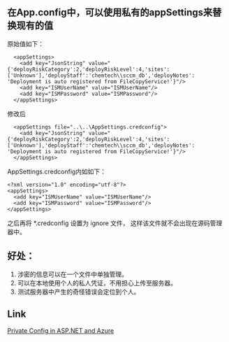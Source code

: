 ## 在App.config中，可以使用私有的appSettings来替换现有的值

原始值如下：
```
  <appSettings>
    <add key="JsonString" value="{'deployRiskCategory':2,'deployRiskLevel':4,'sites':['Unknown'],'deployStaff':'chemtech\\sccm_db','deployNotes': 'Deployment is auto registered from FileCopyService!'}"/>
    <add key="ISMUserName" value="ISMUserName"/>
    <add key="ISMPassword" value="ISMPassword"/>
  </appSettings>
```
修改后
```
  <appSettings file="..\..\AppSettings.credconfig">
    <add key="JsonString" value="{'deployRiskCategory':2,'deployRiskLevel':4,'sites':['Unknown'],'deployStaff':'chemtech\\sccm_db','deployNotes': 'Deployment is auto registered from FileCopyService!'}"/>
  </appSettings>
```
AppSettings.credconfig内如如下：
```
<?xml version="1.0" encoding="utf-8"?>
<appSettings>
  <add key="ISMUserName" value="ISMUserName"/>
  <add key="ISMPassword" value="ISMPassword"/>
</appSettings>
```
之后再将 *.credconfig 设置为 ignore 文件， 这样该文件就不会出现在源码管理器中。

## 好处：
1. 涉密的信息可以在一个文件中单独管理。
2. 可以在本地使用个人的私人凭证，不用担心上传至服务器。
3. 测试服务器中产生的奇怪错误会定位到个人。

## Link
[Private Config in ASP.NET and Azure](https://www.hanselman.com/blog/BestPracticesForPrivateConfigDataAndConnectionStringsInConfigurationInASPNETAndAzure.aspx)
